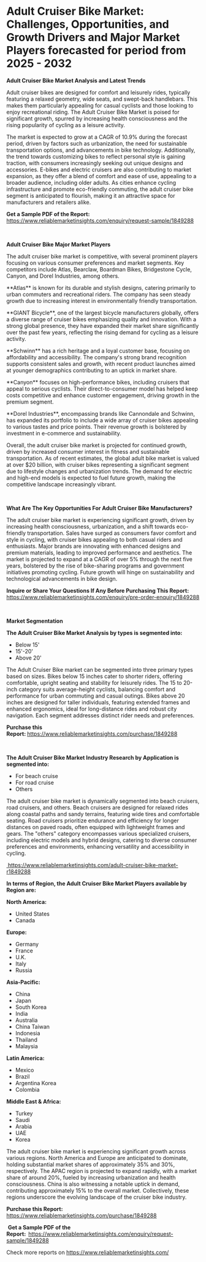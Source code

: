 <p><h1>Adult Cruiser Bike Market: Challenges, Opportunities, and Growth Drivers and Major Market Players forecasted for period from 2025 - 2032</h1></p><p><strong>Adult Cruiser Bike Market Analysis and Latest Trends</strong></p>
<p><p>Adult cruiser bikes are designed for comfort and leisurely rides, typically featuring a relaxed geometry, wide seats, and swept-back handlebars. This makes them particularly appealing for casual cyclists and those looking to enjoy recreational riding. The Adult Cruiser Bike Market is poised for significant growth, spurred by increasing health consciousness and the rising popularity of cycling as a leisure activity. </p><p>The market is expected to grow at a CAGR of 10.9% during the forecast period, driven by factors such as urbanization, the need for sustainable transportation options, and advancements in bike technology. Additionally, the trend towards customizing bikes to reflect personal style is gaining traction, with consumers increasingly seeking out unique designs and accessories. E-bikes and electric cruisers are also contributing to market expansion, as they offer a blend of comfort and ease of use, appealing to a broader audience, including older adults. As cities enhance cycling infrastructure and promote eco-friendly commuting, the adult cruiser bike segment is anticipated to flourish, making it an attractive space for manufacturers and retailers alike.</p></p>
<p><strong>Get a Sample PDF of the Report:&nbsp;</strong> <a href="https://www.reliablemarketinsights.com/enquiry/request-sample/1849288?utm_campaign=3184&utm_medium=2&utm_source=Github&utm_content=ia&utm_term=05042025&utm_id=adult-cruiser-bike">https://www.reliablemarketinsights.com/enquiry/request-sample/1849288</a></p>
<p>&nbsp;</p>
<p><strong>Adult Cruiser Bike Major Market Players</strong></p>
<p><p>The adult cruiser bike market is competitive, with several prominent players focusing on various consumer preferences and market segments. Key competitors include Atlas, Bearclaw, Boardman Bikes, Bridgestone Cycle, Canyon, and Dorel Industries, among others.</p><p>**Atlas** is known for its durable and stylish designs, catering primarily to urban commuters and recreational riders. The company has seen steady growth due to increasing interest in environmentally friendly transportation.</p><p>**GIANT Bicycle**, one of the largest bicycle manufacturers globally, offers a diverse range of cruiser bikes emphasizing quality and innovation. With a strong global presence, they have expanded their market share significantly over the past few years, reflecting the rising demand for cycling as a leisure activity.</p><p>**Schwinn** has a rich heritage and a loyal customer base, focusing on affordability and accessibility. The company's strong brand recognition supports consistent sales and growth, with recent product launches aimed at younger demographics contributing to an uptick in market share.</p><p>**Canyon** focuses on high-performance bikes, including cruisers that appeal to serious cyclists. Their direct-to-consumer model has helped keep costs competitive and enhance customer engagement, driving growth in the premium segment.</p><p>**Dorel Industries**, encompassing brands like Cannondale and Schwinn, has expanded its portfolio to include a wide array of cruiser bikes appealing to various tastes and price points. Their revenue growth is bolstered by investment in e-commerce and sustainability.</p><p>Overall, the adult cruiser bike market is projected for continued growth, driven by increased consumer interest in fitness and sustainable transportation. As of recent estimates, the global adult bike market is valued at over $20 billion, with cruiser bikes representing a significant segment due to lifestyle changes and urbanization trends. The demand for electric and high-end models is expected to fuel future growth, making the competitive landscape increasingly vibrant.</p></p>
<p>&nbsp;</p>
<p><strong>What Are The Key Opportunities For Adult Cruiser Bike Manufacturers?</strong></p>
<p><p>The adult cruiser bike market is experiencing significant growth, driven by increasing health consciousness, urbanization, and a shift towards eco-friendly transportation. Sales have surged as consumers favor comfort and style in cycling, with cruiser bikes appealing to both casual riders and enthusiasts. Major brands are innovating with enhanced designs and premium materials, leading to improved performance and aesthetics. The market is projected to expand at a CAGR of over 5% through the next five years, bolstered by the rise of bike-sharing programs and government initiatives promoting cycling. Future growth will hinge on sustainability and technological advancements in bike design.</p></p>
<p><strong>Inquire or Share Your Questions If Any Before Purchasing This Report:</strong> <a href="https://www.reliablemarketinsights.com/enquiry/pre-order-enquiry/1849288?utm_campaign=3184&utm_medium=2&utm_source=Github&utm_content=ia&utm_term=05042025&utm_id=adult-cruiser-bike">https://www.reliablemarketinsights.com/enquiry/pre-order-enquiry/1849288</a></p>
<p>&nbsp;</p>
<p><strong>Market Segmentation</strong></p>
<p><strong>The Adult Cruiser Bike Market Analysis by types is segmented into:</strong></p>
<p><ul><li>Below 15'</li><li>15'-20'</li><li>Above 20'</li></ul></p>
<p><p>The Adult Cruiser Bike market can be segmented into three primary types based on sizes. Bikes below 15 inches cater to shorter riders, offering comfortable, upright seating and stability for leisurely rides. The 15 to 20-inch category suits average-height cyclists, balancing comfort and performance for urban commuting and casual outings. Bikes above 20 inches are designed for taller individuals, featuring extended frames and enhanced ergonomics, ideal for long-distance rides and robust city navigation. Each segment addresses distinct rider needs and preferences.</p></p>
<p><strong>Purchase this Report:&nbsp;</strong><a href="https://www.reliablemarketinsights.com/purchase/1849288?utm_campaign=3184&utm_medium=2&utm_source=Github&utm_content=ia&utm_term=05042025&utm_id=adult-cruiser-bike">https://www.reliablemarketinsights.com/purchase/1849288</a></p>
<p>&nbsp;</p>
<p><strong>The Adult Cruiser Bike Market Industry Research by Application is segmented into:</strong></p>
<p><ul><li>For beach cruise</li><li>For road cruise</li><li>Others</li></ul></p>
<p><p>The adult cruiser bike market is dynamically segmented into beach cruisers, road cruisers, and others. Beach cruisers are designed for relaxed rides along coastal paths and sandy terrains, featuring wide tires and comfortable seating. Road cruisers prioritize endurance and efficiency for longer distances on paved roads, often equipped with lightweight frames and gears. The "others" category encompasses various specialized cruisers, including electric models and hybrid designs, catering to diverse consumer preferences and environments, enhancing versatility and accessibility in cycling.</p></p>
<p><a href="https://www.reliablemarketinsights.com/adult-cruiser-bike-market-r1849288?utm_campaign=3184&utm_medium=2&utm_source=Github&utm_content=ia&utm_term=05042025&utm_id=adult-cruiser-bike">&nbsp;https://www.reliablemarketinsights.com/adult-cruiser-bike-market-r1849288</a></p>
<p><strong>In terms of Region, the Adult Cruiser Bike Market Players available by Region are:</strong></p>
<p>
    <p> <strong> North America: </strong>
        <ul>
            <li>United States</li>
            <li>Canada</li>
        </ul>
        </p> 
    <p> <strong> Europe: </strong>
        <ul>
            <li>Germany</li>
            <li>France</li>
            <li>U.K.</li>
            <li>Italy</li>
            <li>Russia</li>
        </ul>
        </p> 
    <p> <strong> Asia-Pacific: </strong>
        <ul>
            <li>China</li>
            <li>Japan</li>
            <li>South Korea</li>
            <li>India</li>
            <li>Australia</li>
            <li>China Taiwan</li>
            <li>Indonesia</li>
            <li>Thailand</li>
            <li>Malaysia</li>
        </ul>
        </p> 
    <p> <strong> Latin America: </strong>
        <ul>
            <li>Mexico</li>
            <li>Brazil</li>
            <li>Argentina Korea</li>
            <li>Colombia</li>
        </ul>
        </p> 
    <p> <strong> Middle East & Africa: </strong>
        <ul>
            <li>Turkey</li>
            <li>Saudi</li>
            <li>Arabia</li>
            <li>UAE</li>
            <li>Korea</li>
        </ul>
    </p>
    </p>
<p><p>The adult cruiser bike market is experiencing significant growth across various regions. North America and Europe are anticipated to dominate, holding substantial market shares of approximately 35% and 30%, respectively. The APAC region is projected to expand rapidly, with a market share of around 20%, fueled by increasing urbanization and health consciousness. China is also witnessing a notable uptick in demand, contributing approximately 15% to the overall market. Collectively, these regions underscore the evolving landscape of the cruiser bike industry.</p></p>
<p><strong>Purchase this Report: </strong><a href="https://www.reliablemarketinsights.com/purchase/1849288?utm_campaign=3184&utm_medium=2&utm_source=Github&utm_content=ia&utm_term=05042025&utm_id=adult-cruiser-bike">https://www.reliablemarketinsights.com/purchase/1849288</a></p>
<p>&nbsp;<strong>Get a Sample PDF of the Report:&nbsp;&nbsp;</strong><a href="https://www.reliablemarketinsights.com/enquiry/request-sample/1849288?utm_campaign=3184&utm_medium=2&utm_source=Github&utm_content=ia&utm_term=05042025&utm_id=adult-cruiser-bike">https://www.reliablemarketinsights.com/enquiry/request-sample/1849288</a></p>
<p><strong></strong></p>
<p>Check more reports on <a href="https://www.reliablemarketinsights.com/?utm_campaign=3184&utm_medium=2&utm_source=Github&utm_content=ia&utm_term=05042025&utm_id=adult-cruiser-bike">https://www.reliablemarketinsights.com/</a></p>
